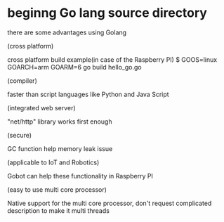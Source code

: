 # beginng Go lang source directory

there are some advantages using Golang

(cross platform)

cross platform build example(in case of the Raspberry PI)
$ GOOS=linux GOARCH=arm GOARM=6 go build hello_go.go

(compiler)

faster than script languages like Python and Java Script

(integrated web server)

"net/http" library works first enough

(secure)

GC function help memory leak issue

(applicable to IoT and Robotics)

Gobot can help these functionality in Raspberry PI

(easy to use multi core processor)

Native support for the multi core processor, don't request complicated description to make it multi threads
